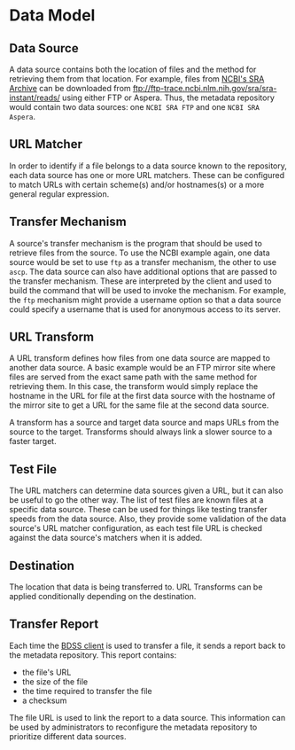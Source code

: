 # Data Model

## Data Source

A data source contains both the location of files and the method for retrieving them from that
location. For example, files from [NCBI's SRA Archive](http://www.ncbi.nlm.nih.gov/sra) can be
downloaded from ftp://ftp-trace.ncbi.nlm.nih.gov/sra/sra-instant/reads/ using either FTP or
Aspera. Thus, the metadata repository would contain two data sources: one `NCBI SRA FTP` and
one `NCBI SRA Aspera`.

## URL Matcher

In order to identify if a file belongs to a data source known to the repository, each data source
has one or more URL matchers. These can be configured to match URLs with certain scheme(s)
and/or hostnames(s) or a more general regular expression.

## Transfer Mechanism

A source's transfer mechanism is the program that should be used to retrieve files from the
source. To use the NCBI example again, one data source would be set to use `ftp` as a
transfer mechanism, the other to use `ascp`. The data source can also have additional options
that are passed to the transfer mechanism. These are interpreted by the client and used to
build the command that will be used to invoke the mechanism. For example, the `ftp` mechanism
might provide a username option so that a data source could specify a username that is used
for anonymous access to its server.

## URL Transform

A URL transform defines how files from one data source are mapped to another data source. A
basic example would be an FTP mirror site where files are served from the exact same path
with the same method for retrieving them. In this case, the transform would simply replace
the hostname in the URL for file at the first data source with the hostname of the mirror
site to get a URL for the same file at the second data source.

A transform has a source and target data source and maps URLs from the source to the target.
Transforms should always link a slower source to a faster target.

## Test File

The URL matchers can determine data sources given a URL, but it can also be useful to go the
other way. The list of test files are known files at a specific data source. These can be
used for things like testing transfer speeds from the data source. Also, they provide some
validation of the data source's URL matcher configuration, as each test file URL is checked
against the data source's matchers when it is added.

## Destination

The location that data is being transferred to. URL Transforms can be applied conditionally
depending on the destination.

## Transfer Report

Each time the [BDSS client](/client/docs) is used to transfer a file, it sends a report
back to the metadata repository. This report contains:
* the file's URL
* the size of the file
* the time required to transfer the file
* a checksum

The file URL is used to link the report to a data source. This information can be used by
administrators to reconfigure the metadata repository to prioritize different data sources.

